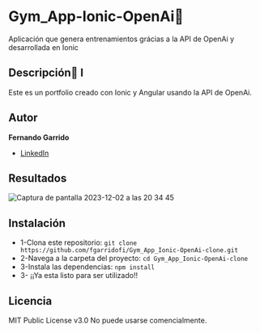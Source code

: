 # Gym_App-Ionic-OpenAi💪
Aplicación que genera entrenamientos grácias a la API de OpenAi y desarrollada en Ionic

## Descripción📝             I
Este es un portfolio creado con Ionic y Angular usando la API de OpenAi.
## Autor 
**Fernando Garrido**
 * [LinkedIn](www.linkedin.com/in/fernando-garrido-fidalgo)
 
## Resultados
![Captura de pantalla 2023-12-02 a las 20 34 45](https://github.com/fgarridofi/Gym_App-Ionic-OpenAi/assets/116899309/8c12c166-a352-4a07-9336-4e529f0d9d83)


## Instalación
- 1-Clona este repositorio: `git clone https://github.com/fgarridofi/Gym_App_Ionic-OpenAi-clone.git`
- 2-Navega a la carpeta del proyecto: `cd Gym_App_Ionic-OpenAi-clone`
- 3-Instala las dependencias: `npm install`
- 3- ¡¡Ya esta listo para ser utilizado!!


## Licencia
MIT Public License v3.0
No puede usarse comencialmente.
